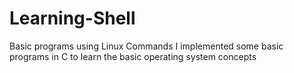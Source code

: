 # Learning-Shell
Basic programs using Linux Commands
I implemented some basic programs in C to learn the basic operating system concepts
